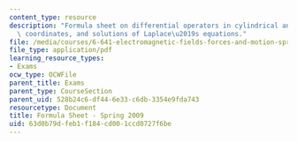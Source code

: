 ```yaml
---
content_type: resource
description: "Formula sheet on differential operators in cylindrical and spherical\
  \ coordinates, and solutions of Laplace\u2019s equations."
file: /media/courses/6-641-electromagnetic-fields-forces-and-motion-spring-2009/63d0b79dfeb1f184cd001ccd0727f6be_MIT6_641s09_study03.pdf
file_type: application/pdf
learning_resource_types:
- Exams
ocw_type: OCWFile
parent_title: Exams
parent_type: CourseSection
parent_uid: 528b24c6-df44-6e33-c6db-3354e9fda743
resourcetype: Document
title: Formula Sheet - Spring 2009
uid: 63d0b79d-feb1-f184-cd00-1ccd0727f6be
---
```


